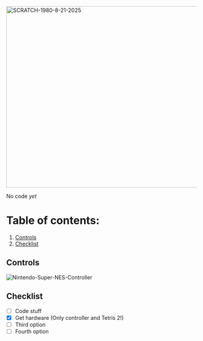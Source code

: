 <img width="640" height="480" alt="SCRATCH-1980-8-21-2025" src="https://github.com/user-attachments/assets/5de579b0-19a3-4c2e-818a-eed961f93b77" />

No code *yet*

# Table of contents:
1. [Controls](#controls)
2. [Checklist](#checklist)

## Controls

![Nintendo-Super-NES-Controller](https://github.com/user-attachments/assets/0b36a2df-69d2-4968-b99b-ccfe17981389)

## Checklist

- [ ] Code stuff
- [X] Get hardware (Only controller and Tetris 2!)
- [ ] Third option
- [ ] Fourth option
